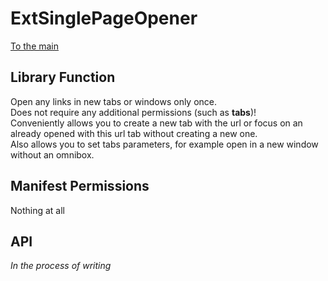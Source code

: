 # ExtSinglePageOpener

[To the main](../README.md)

## Library Function

Open any links in new tabs or windows only once.\
Does not require any additional permissions (such as **tabs**)!\
Conveniently allows you to create a new tab with the url or focus on an already opened with this url tab without creating a new one.\
Also allows you to set tabs parameters, for example open in a new window without an omnibox.

## Manifest Permissions

Nothing at all

## API

_In the process of writing_
